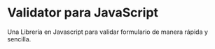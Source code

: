 # Validator para JavaScript
Una Librería en Javascript para validar formulario de manera rápida y sencilla.
